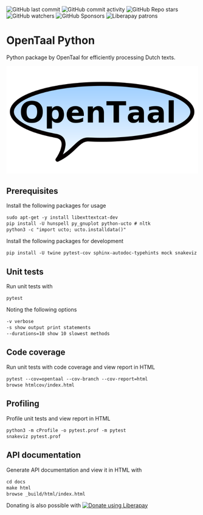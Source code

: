 ![GitHub last commit](https://img.shields.io/github/last-commit/opentaal/opentaal-python)
![GitHub commit activity](https://img.shields.io/github/commit-activity/y/opentaal/opentaal-python)
![GitHub Repo stars](https://img.shields.io/github/stars/opentaal/opentaal-python)
![GitHub watchers](https://img.shields.io/github/watchers/opentaal/opentaal-python)
![GitHub Sponsors](https://img.shields.io/github/sponsors/opentaal)
![Liberapay patrons](https://img.shields.io/liberapay/patrons/opentaal)

# OpenTaal Python

Python package by OpenTaal for efficiently processing Dutch texts.

![logo Stichting OpenTaal](images/logo-shape-trans-640x360.png?raw=true)

## Prerequisites

Install the following packages for usage

    sudo apt-get -y install libexttextcat-dev
    pip install -U hunspell py_gnuplot python-ucto # nltk
    python3 -c "import ucto; ucto.installdata()"

Install the following packages for development

    pip install -U twine pytest-cov sphinx-autodoc-typehints mock snakeviz

## Unit tests

Run unit tests with

    pytest

Noting the following options

    -v verbose
    -s show output print statements
    --durations=10 show 10 slowest methods

## Code coverage

Run unit tests with code coverage and view report in HTML

    pytest --cov=opentaal --cov-branch --cov-report=html
    browse htmlcov/index.html

## Profiling

Profile unit tests and view report in HTML

    python3 -m cProfile -o pytest.prof -m pytest
    snakeviz pytest.prof

## API documentation

Generate API documentation and view it in HTML with

    cd docs
    make html
    browse _build/html/index.html

Donating is also possible with <noscript><a href="https://liberapay.com/opentaal/donate"><img alt="Donate using Liberapay" src="https://liberapay.com/assets/widgets/donate.svg"></a></noscript>
